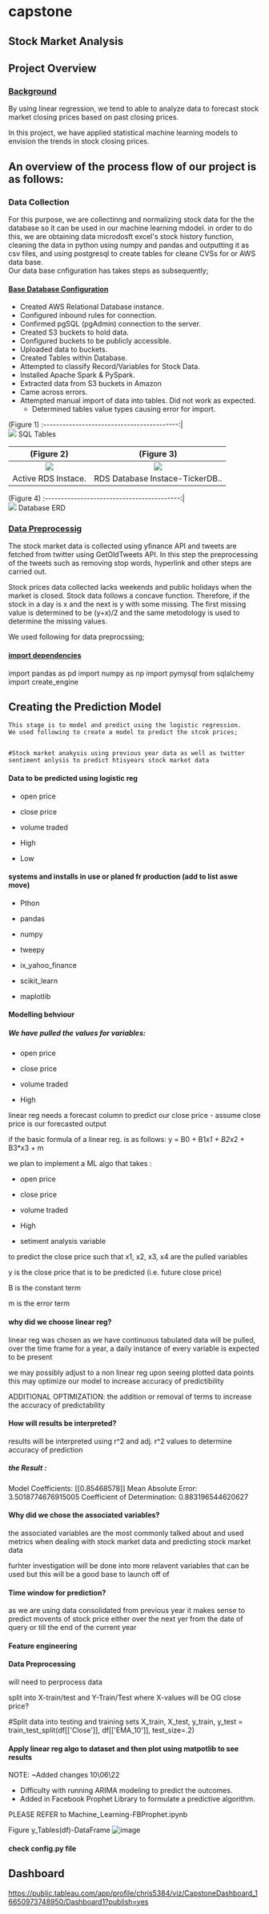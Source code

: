 # capstone
## Stock Market Analysis
## Project Overview 
### <ins>Background</ins> 
By using linear regression, we tend to able to analyze data to forecast stock market closing prices based on past closing prices.

In this project, we have applied statistical machine learning models to envision the trends in stock closing prices.

## An overview of the process flow of our project is as follows:

### Data Collection

For this purpose, we are collectinng and normalizing stock data for the the database so it can be used in our machine learning mdodel. in order to do this, we are obtaining data microdosft excel's stock history function, cleaning the data in python using numpy and pandas and outputting it as csv files, and using postgresql to create tables for cleane CVSs for or AWS data base.  
Our data base cnfiguration has takes steps as subsequently;

#### <ins>Base Database Configuration</ins>

- Created AWS Relational Database instance.
- Configured inbound rules for connection.
- Confirmed pgSQL (pgAdmin) connection to the server. 
- Created S3 buckets to hold data. 
- Configured buckets to be publicly accessible.
- Uploaded data to buckets.
- Created Tables within Database. 
- Attempted to classify Record/Variables for Stock Data.
- Installed Apache Spark & PySpark. 
- Extracted data from S3 buckets in Amazon
- Came across errors. 
- Attempted manual import of data into tables. Did not work as expected.
	- Determined tables value types causing error for import.
	
(Figure 1) 
:------------------------------------------:|	
![](https://github.com/sannansaleem/capstone/blob/main/Database%20Configuration/Tables%20within%20Database.png)
SQL Tables

(Figure 2) | (Figure 3)
:------------------------------------------:| :-------------------------------------:	
![](https://github.com/sannansaleem/capstone/blob/main/Database%20Configuration/Active%20RDS%20Instance.png) | ![](https://github.com/sannansaleem/capstone/blob/main/Database%20Configuration/RDS%20Database%20Instance-TickerDB%20.png)
Active RDS Instace.  | RDS Database Instace-TickerDB..

(Figure 4) 
:------------------------------------------:|	
![](https://github.com/sannansaleem/capstone/blob/main/Images/TwitterERD.png)
Database ERD

### <ins>Data Preprocessig</ins>

The stock market data is collected using yfinance API and tweets are fetched from twitter using GetOldTweets API. In this step the preprocessing of the tweets such as removing stop words, hyperlink and other steps are carried out.


Stock prices data collected  lacks weekends and public holidays when the market is closed. Stock data 
follows a concave function. Therefore, if the stock in a day is x and the next  is y with some missing. The first missing value is determined to be (y+x)/2 and the same metodology is used to determine the missing values.


We used following for data preprocssing;

#### <ins>import dependencies</ins>
import pandas as pd
import numpy as np
import pymysql
from sqlalchemy import create_engine	
	
	
	
## Creating the Prediction Model
	This stage is to model and predict using the logistic regression.
	We used following to create a model to predict the stcok prices;


	#Stock market anakysis using previous year data as well as twitter sentiment anlysis to predict htisyears stock market data

#### Data to be predicted using logistic reg

- open price

- close price

- volume traded

- High

- Low


#### systems and installs in use or planed fr production (add to list aswe move)


- Pthon

- pandas

- numpy

- tweepy

- ix_yahoo_finance

- scikit_learn

- maplotlib



#### Modelling behviour


##### We have pulled the values for variables:

- open price

- close price

- volume traded

- High



linear reg needs a forecast column to predict our close price - assume close   price is our forecasted output

if the basic formula of a linear reg. is as follows: y = B0 + B1*x1 + B2*x2 + B3*x3 + m

we plan to implement a ML algo that takes :

- open price

- close price

- volume traded

- High

- setiment analysis variable



to predict the close price such that x1, x2, x3, x4 are the pulled variables

y is the close price that is to be predicted (i.e. future close price)

B is the constant term

m is the error term


#### why did we choose linear reg?

linear reg was chosen as we have continuous tabulated data will be pulled, over the time frame for a year, a daily instance of every variable is expected to be present

we may possibly adjust to a non linear reg upon seeing plotted data points
this may optimize our model to increase accuracy of predictibility

ADDITIONAL OPTIMIZATION: the addition or removal of terms to increase the accuracy of predictability



#### How will results be interpreted?

results will be interpreted using r^2 and adj. r^2 values to determine accuracy of prediction

##### the Result :
Model Coefficients: [[0.85468578]]
Mean Absolute Error: 3.5018774676915005
Coefficient of Determination: 0.883196544620627


#### Why did we chose the associated variables?

the associated variables are the most commonly talked about and used metrics when dealing with stock market data and predicting stock market data

furhter investigation will be done into more relavent variables that can be used but this will be a good base to launch off of



#### Time window for prediction?

 as we are using data consolidated from previous year it makes sense to predict movents of stock price either over the next yer from the date of query or till the end of the current year



#### Feature engineering


#### Data Preprocessing

will need to perprocess data

split into X-train/test and Y-Train/Test where X-values will be OG close price?

#Split data into testing and training sets
X_train, X_test, y_train, y_test = train_test_split(df[['Close']], df[['EMA_10']], test_size=.2)




#### Apply linear reg algo to dataset and then plot using matpotlib to see results



NOTE:
~Added changes 10\06\22
- Difficulty with running ARIMA modeling to predict the outcomes.
- Added in Facebook Prophet Library to formulate a predictive algorithm.

PLEASE REFER to Machine_Learning-FBProphet.ipynb

Figure y_Tables(df)-DataFrame
![image](https://user-images.githubusercontent.com/104602949/194448156-f39ab25e-7c15-49fb-acda-0784d3d70534.png)


#### check config.py file

## Dashboard
https://public.tableau.com/app/profile/chris5384/viz/CapstoneDashboard_16650973748950/Dashboard1?publish=yes
